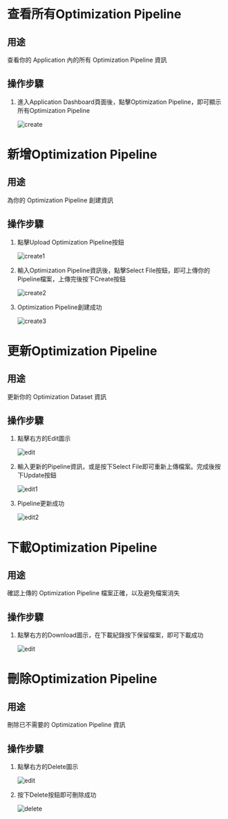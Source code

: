 # 查看所有Optimization Pipeline

## 用途

查看你的 Application 內的所有 Optimization Pipeline 資訊

## 操作步驟

1. 進入Application  Dashboard頁面後，點擊Optimization Pipeline，即可顯示所有Optimization Pipeline
    
    ![create](../images/optimization/create.png)


# 新增Optimization Pipeline

## 用途

為你的 Optimization Pipeline 創建資訊

## 操作步驟
    
1. 點擊Upload Optimization Pipeline按鈕
    
    ![create1](../images/optimization/create1.png)
    
2. 輸入Optimization Pipeline資訊後，點擊Select File按鈕，即可上傳你的Pipeline檔案，上傳完後按下Create按鈕
    
    ![create2](../images/optimization/create2.png)
    
3. Optimization Pipeline創建成功
    
    ![create3](../images/optimization/create3.png)


# 更新Optimization Pipeline

## 用途

更新你的 Optimization Dataset 資訊

## 操作步驟

1. 點擊右方的Edit圖示
    
    ![edit](../images/optimization/edit.png)

2. 輸入更新的Pipeline資訊，或是按下Select File即可重新上傳檔案。完成後按下Update按鈕
    
    ![edit1](../images/optimization/edit1.png)

3. Pipeline更新成功
    
    ![edit2](../images/optimization/edit2.png)


# 下載Optimization Pipeline

## 用途

確認上傳的 Optimization Pipeline 檔案正確，以及避免檔案消失

## 操作步驟

1. 點擊右方的Download圖示，在下載紀錄按下保留檔案，即可下載成功
    
    ![edit](../images/optimization/edit.png)


# 刪除Optimization Pipeline

## 用途

刪除已不需要的 Optimization Pipeline 資訊

## 操作步驟

1. 點擊右方的Delete圖示
    
    ![edit](../images/Optimization/edit.png)

2. 按下Delete按鈕即可刪除成功
    
    ![delete](../images/Optimization/delete.png)
